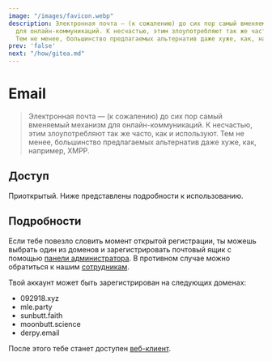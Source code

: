 ```yaml
---
image: "/images/favicon.webp"
description: Электронная почта — (к сожалению) до сих пор самый вменяемый механизм
  для онлайн-коммуникаций. К несчастью, этим злоупотребляют так же часто, как и используют.
  Тем не менее, большинство предлагаемых альтернатив даже хуже, как, например, XMPP.
prev: 'false'
next: "/how/gitea.md"
---
```


# Email

> Электронная почта — (к сожалению) до сих пор самый вменяемый механизм для онлайн-коммуникаций. К несчастью, этим злоупотребляют так же часто, как и используют. Тем не менее, большинство предлагаемых альтернатив даже хуже, как, например, XMPP.

## Доступ

Приоткрытый. Ниже представлены подробности к использованию.

## Подробности

Если тебе повезло словить момент открытой регистрации, ты можешь выбрать один из доменов и зарегистрировать почтовый ящик с помощью [панели администратора](https://mail.092918.xyz/admin). В противном случае можно обратиться к нашим [сотрудникам](/who/).

Твой аккаунт может быть зарегистрирован на следующих доменах:

- 092918.xyz
- mle.party
- sunbutt.faith
- moonbutt.science
- derpy.email

После этого тебе станет доступен [веб-клиент](https://mail.092918.xyz/webmail).
